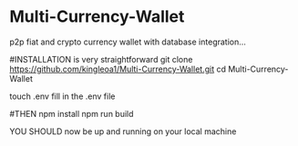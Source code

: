# Multi-Currency-Wallet
p2p fiat and crypto currency wallet  with database integration... 

#INSTALLATION is very straightforward
git clone https://github.com/kingleoa1/Multi-Currency-Wallet.git
cd Multi-Currency-Wallet

touch .env fill in the .env file

#THEN
npm install
npm run build

YOU SHOULD now be up and running on your local machine
